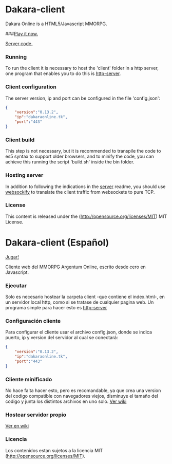 # Dakara-client

Dakara Online is a HTML5/Javascript MMORPG.

###[Play it now.](http://horaciomartinez.github.io/dakara-client/)

[Server code.](https://github.com/DakaraOnline/dakara-server)

### Running ###

To run the client it is necessary to host the 'client' folder in a http server, one program that enables you to do this is [http-server](https://github.com/indexzero/http-server).

### Client configuration ###

The server version, ip and port can be configured in the file 'config.json':

```json
{
    "version":"0.13.2",
    "ip":"dakaraonline.tk",
    "port":"443"
}
```

### Client build ###

This step is not necessary, but it is recommended to transpile the code to es5 syntax to support older browsers, and to minify the code, you can achieve this running the script 'build.sh' inside the bin folder.

### Hosting server ###

In addition to following the indications in the [server](https://github.com/DakaraOnline/dakara-server) readme, you should use [websockify](https://github.com/kanaka/websockify) to translate the client traffic from websockets to pure TCP.

### License ###

This content is released under the (http://opensource.org/licenses/MIT) MIT License.


# Dakara-client (Español)

[Jugar!](http://web.dakara.com.ar/)

Cliente web del MMORPG Argentum Online, escrito desde cero en Javascript.

### Ejecutar ###

Solo es necesario hostear la carpeta client -que contiene el index.html-, en un servidor local http, como si se tratase de cualquier pagina web. Un programa simple para hacer esto es [http-server](https://github.com/indexzero/http-server)

### Configuración cliente ###

Para configurar el cliente usar el archivo config.json, donde se indica puerto, ip y version del servidor al cual se conectará:

```json
{
    "version":"0.13.2",
    "ip":"dakaraonline.tk",
    "port":"443"
}
```

### Cliente minificado ###

No hace falta hacer esto, pero es recomandable, ya que crea una version del codigo compatible con navegadores viejos, disminuye el tamaño del codigo y junta los distintos archivos en uno solo. [Ver wiki](https://github.com/horacioMartinez/dakara-client/wiki/Cliente-minificado)

### Hostear servidor propio ###

[Ver en wiki](https://github.com/horacioMartinez/dakara-client/wiki/Hostear-servidor-propio)

### Licencia ###

Los contenidos estan sujetos a la licencia MIT (http://opensource.org/licenses/MIT).
